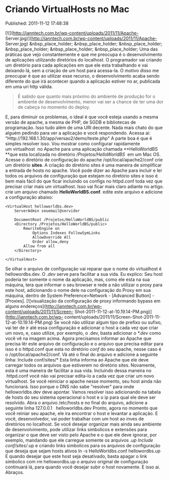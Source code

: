 Criando VirtualHosts no Mac
===========================
Published: 2011-11-12 17:48:38

[![](http://ianntech.com.br/wp-content/uploads/2011/11/Apache-
Server.jpg)](http://ianntech.com.br/wp-content/uploads/2011/11/Apache-
Server.jpg) &nbsp_place_holder; &nbsp_place_holder; &nbsp_place_holder;
&nbsp_place_holder; &nbsp_place_holder; &nbsp_place_holder; Uma das práticas
que vejo constantemente e que me preocupa é o desenvolvimento de aplicações
utilizando diretórios do localhost. O programador vai criando um diretório
para cada aplicações em que ele esta trabalhando e vai deixando lá, sem a
criação de um host para acessa-la. O motivo disso me preocupar é que ao
utilizar esse recurso, o desenvolvimento acaba sendo diferente do que irá
acontecer quando a aplicação estiver no ar, publicada em uma uri http válida.

> É sabido que quanto mais próximo do ambiente de produção for o ambiente de
desenvolvimento, menor vai ser a chance de ter uma dor de cabeça no momento do
deploy.

E, para diminuir os problemas, o ideal é que você esteja usando a mesma versão
de apache, a mesma de PHP, de SGDB e bibliotecas de programação. Isso tudo
além de uma URI decente. Nada mais chato do que alguém pedindo para ver a
aplicação e você respondendo. Acessa ai:
"Http://192.168.1.30/app/versao2/demo/teste.php" A parte boa é que é simples
resolver isso. Vou mostrar como configurar rapidamente um virtualhost  no
Apache para uma aplicação chamada **HelloWorldBS **que esta localizada no
diretório /_Projetos/HelloWorldBS_  em um Mac OS. Acesse o diretório de
configuração do apache /opt/local/apache2/conf crie um diretório **sites**. A
criação do diretório sites é uma maneira de simplificar a entrada de hosts no
apache. Você pode dizer ao Apache para incluir e ler todos os arquivos de
configuração que estejam no diretório sites e isso é bem mais fácil do que
ficar incluindo os configs no httpd.conf toda vez que precisar criar mais um
virtualhost. Isso vai ficar mais claro adiante no artigo. crie um arquivo
chamado **HelloWorldBS.conf**. edite este arquivo e adicione a configuração
abaixo:

    
    <VirtualHost helloworldbs.dev>
    	ServerAdmin seuemail@servidor
    
    	DocumentRoot /Projetos/HelloWorldBS/public
    	<Directory /Projetos/HelloWorldBS/public>
    		RewriteEngine on
    	    	Options Indexes FollowSymLinks
        		AllowOverride All
        		Order allow,deny
    		Allow from all
    	</Directory>
    
    </VirtualHost>

Se olhar o arquivo de configuração vai reparar que o nome do virtualhost é
hellowordbs.dev. O _.dev_ serve para facilitar a sua vida. Eu explico: Seu
host poderia ter somente o nome da aplicação, mas, como ele esta na sua
máquina, tera que informar o seu browser e rede a não utilizar o proxy para
este host, adicionando o nome dele na configuração do Proxy em sua máquina,
dentro de System Preference>Network - [Advanced Button] - [Proxies].
[![visualização da configuração de proxy informando bypass em alguns
endereços](http://ianntech.com.br/wp-content/uploads/2011/11/Screen-
Shot-2011-11-12-at-10.19.14-PM.png)](http://ianntech.com.br/wp-
content/uploads/2011/11/Screen-Shot-2011-11-12-at-10.19.14-PM.png) Se você não
utilizar algum tipo de prefixo ou sufixo, vai ter de ir até essa configuração
e adicionar o host a cada vez que criar um novo, e, caso utilize, por exemplo,
o .dev, basta adicionar o _*.dev_ como você vê na imagem acima. Agora
precisamos informar ao Apache que precisa lêr este arquivo de configuração e o
arquivo que precisa editar para isso é o httpd.conf que esta no diretório
_conf_ do seu apache, nesse caso é o /opt/local/apache2/conf. Vá até o final
do arquivo e adicione a seguinte linha: Include conf/sites/* Esta linha
informa ao Apache que ele deve carregar todos os arquivos que estiverem no
diretório sites. Novamente, esta é uma maneira de facilitar a sua vida.
Incluindo dessa maneira no  httpd.conf você não vai precisar edita-lo a cada
vez que criar um novo virtualhost. Se você reiniciar o apache nesse momento,
seu host ainda não funcionará. Isso porque o DNS não sabe "resolver" para onde
helloworldbs.dev deve apontar. Vamos resolver isso adicionando na tabela de
hosts do seu sistema operacional o host e o ip para qual ele deve ser
resolvido. Abra o arquivo /etc/hosts e no final do arquivo, adicione a
seguinte linha 127.0.0.1   helloworldbs.dev Pronto, agora no momento que você
reiniar seu apache, ele ira encontrar o host e levantar a aplicação. E você,
desenvolvedor, vai poder trabalhar com um host ao inves de diretórios no
localhost. Se você desejar organizar mais ainda seu ambiente de
desenvolvimento, pode utilizar links simbolicos e extensões para organizar o
que deve ser visto pelo Apache e o que ele deve ignorar, por exemplo, mandando
que ele carregue somente os arquivos *.up Include conf/sites/*.up e criando
links simbolicos para os arquivos de configuração que deseja que sejam hosts
ativos ln -s HelloWorldbs.conf hellowordbs.up E quando desejar que este host
seja desativado, basta apagar o link simbolico com rm hellowordbs.up o arquivo
original de configuração continuará lá, para quando você desejar subir o host
novamente. E isso ai. Abraços.

